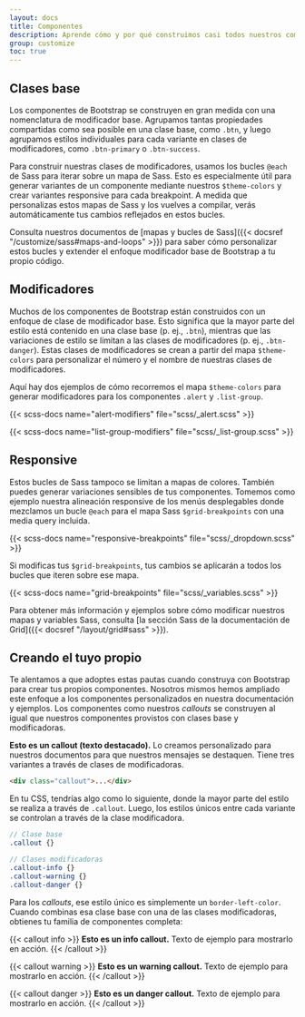 ```yaml
---
layout: docs
title: Componentes
description: Aprende cómo y por qué construimos casi todos nuestros componentes de forma responsive y con clases y modificadoras base.
group: customize
toc: true
---
```


## Clases base

Los componentes de Bootstrap se construyen en gran medida con una nomenclatura de modificador base. Agrupamos tantas propiedades compartidas como sea posible en una clase base, como `.btn`, y luego agrupamos estilos individuales para cada variante en clases de modificadores, como `.btn-primary` o `.btn-success`.

Para construir nuestras clases de modificadores, usamos los bucles `@each` de Sass para iterar sobre un mapa de Sass. Esto es especialmente útil para generar variantes de un componente mediante nuestros `$theme-colors` y crear variantes responsive para cada breakpoint. A medida que personalizas estos mapas de Sass y los vuelves a compilar, verás automáticamente tus cambios reflejados en estos bucles.

Consulta nuestros documentos de [mapas y bucles de Sass]({{< docsref "/customize/sass#maps-and-loops" >}}) para saber cómo personalizar estos bucles y extender el enfoque modificador base de Bootstrap a tu propio código.

## Modificadores

Muchos de los componentes de Bootstrap están construidos con un enfoque de clase de modificador base. Esto significa que la mayor parte del estilo está contenido en una clase base (p. ej., `.btn`), mientras que las variaciones de estilo se limitan a las clases de modificadores (p. ej., `.btn-danger`). Estas clases de modificadores se crean a partir del mapa `$theme-colors` para personalizar el número y el nombre de nuestras clases de modificadores.

Aquí hay dos ejemplos de cómo recorremos el mapa `$theme-colors` para generar modificadores para los componentes `.alert` y `.list-group`.

{{< scss-docs name="alert-modifiers" file="scss/_alert.scss" >}}

{{< scss-docs name="list-group-modifiers" file="scss/_list-group.scss" >}}

## Responsive

Estos bucles de Sass tampoco se limitan a mapas de colores. También puedes generar variaciones sensibles de tus componentes. Tomemos como ejemplo nuestra alineación responsive de los menús desplegables donde mezclamos un bucle `@each` para el mapa Sass `$grid-breakpoints` con una media query incluida.

{{< scss-docs name="responsive-breakpoints" file="scss/_dropdown.scss" >}}

Si modificas tus `$grid-breakpoints`, tus cambios se aplicarán a todos los bucles que iteren sobre ese mapa.

{{< scss-docs name="grid-breakpoints" file="scss/_variables.scss" >}}

Para obtener más información y ejemplos sobre cómo modificar nuestros mapas y variables Sass, consulta [la sección Sass de la documentación de Grid]({{< docsref "/layout/grid#sass" >}}).

## Creando el tuyo propio

Te alentamos a que adoptes estas pautas cuando construya con Bootstrap para crear tus propios componentes. Nosotros mismos hemos ampliado este enfoque a los componentes personalizados en nuestra documentación y ejemplos. Los componentes como nuestros *callouts* se construyen al igual que nuestros componentes provistos con clases base y modificadoras.

<div class="bd-example">
  <div class="bd-callout my-0">
    <strong>Esto es un callout (texto destacado).</strong> Lo creamos personalizado para nuestros documentos para que nuestros mensajes se destaquen. Tiene tres variantes a través de clases de modificadoras.
  </div>
</div>

```html
<div class="callout">...</div>
```

En tu CSS, tendrías algo como lo siguiente, donde la mayor parte del estilo se realiza a través de `.callout`. Luego, los estilos únicos entre cada variante se controlan a través de la clase modificadora.

```scss
// Clase base
.callout {}

// Clases modificadoras
.callout-info {}
.callout-warning {}
.callout-danger {}
```

Para los *callouts*, ese estilo único es simplemente un `border-left-color`. Cuando combinas esa clase base con una de las clases modificadoras, obtienes tu familia de componentes completa:

{{< callout info >}}
**Esto es un info callout.** Texto de ejemplo para mostrarlo en acción.
{{< /callout >}}

{{< callout warning >}}
**Esto es un warning callout.** Texto de ejemplo para mostrarlo en acción.
{{< /callout >}}

{{< callout danger >}}
**Esto es un danger callout.** Texto de ejemplo para mostrarlo en acción.
{{< /callout >}}
